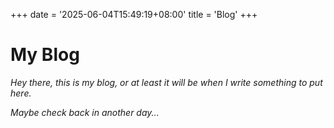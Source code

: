 +++
date = '2025-06-04T15:49:19+08:00'
title = 'Blog'
+++

# My Blog

*Hey there, this is my blog, or at least it will be when I write something to put here.*

*Maybe check back in another day...*